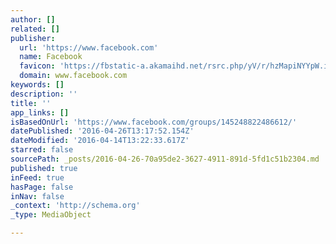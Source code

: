 ```yaml
---
author: []
related: []
publisher:
  url: 'https://www.facebook.com'
  name: Facebook
  favicon: 'https://fbstatic-a.akamaihd.net/rsrc.php/yV/r/hzMapiNYYpW.ico'
  domain: www.facebook.com
keywords: []
description: ''
title: ''
app_links: []
isBasedOnUrl: 'https://www.facebook.com/groups/145248822486612/'
datePublished: '2016-04-26T13:17:52.154Z'
dateModified: '2016-04-14T13:22:33.617Z'
starred: false
sourcePath: _posts/2016-04-26-70a95de2-3627-4911-891d-5fd1c51b2304.md
published: true
inFeed: true
hasPage: false
inNav: false
_context: 'http://schema.org'
_type: MediaObject

---
```

